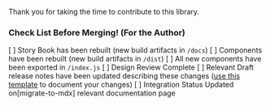Thank you for taking the time to contribute to this library.

### Check List Before Merging! (For the Author)
[ ] Story Book has been rebuilt (new build artifacts in `/docs`)
[ ] Components have been rebuilt (new build artifacts in `/dist`)
[ ] All new components have been exported in `/index.js`
[ ] Design Review Complete
[ ] Relevant Draft release notes have been updated describing these changes ([use this template](https://github.com/fedspendingtransparency/data-transparency-ui/blob/master/draft_release_notes.md) to document your changes)
[ ] Integration Status Updated on[migrate-to-mdx] relevant documentation page

